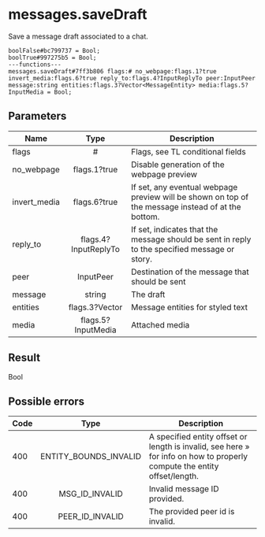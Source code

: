 # messages.saveDraft
Save a message draft associated to a chat.

```
boolFalse#bc799737 = Bool;
boolTrue#997275b5 = Bool;
---functions---
messages.saveDraft#7ff3b806 flags:# no_webpage:flags.1?true invert_media:flags.6?true reply_to:flags.4?InputReplyTo peer:InputPeer message:string entities:flags.3?Vector<MessageEntity> media:flags.5?InputMedia = Bool;
```

## Parameters
| Name | Type | Description |
| ---- | :----: | ----------- |
| flags | # | Flags, see TL conditional fields |
| no_webpage | flags.1?true | Disable generation of the webpage preview |
| invert_media | flags.6?true | If set, any eventual webpage preview will be shown on top of the message instead of at the bottom. |
| reply_to | flags.4?InputReplyTo | If set, indicates that the message should be sent in reply to the specified message or story. |
| peer | InputPeer | Destination of the message that should be sent |
| message | string | The draft |
| entities | flags.3?Vector<MessageEntity> | Message entities for styled text |
| media | flags.5?InputMedia | Attached media |


## Result
Bool

## Possible errors
| Code | Type | Description |
| ---- | :----: | ----------- |
| 400 | ENTITY_BOUNDS_INVALID | A specified entity offset or length is invalid, see here » for info on how to properly compute the entity offset/length. |
| 400 | MSG_ID_INVALID | Invalid message ID provided. |
| 400 | PEER_ID_INVALID | The provided peer id is invalid. |

